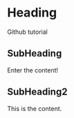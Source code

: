 # Heading

Github tutorial

## SubHeading

Enter the content!

## SubHeading2

This is the content.
